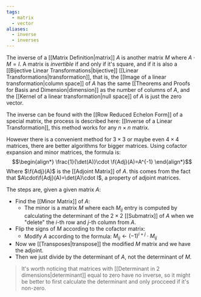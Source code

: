 ```yaml
---
tags:
  - matrix
  - vector
aliases:
  - inverse
  - inverses
---
```

The inverse of a [[Matrix Definition|matrix]] $A$ is another matrix $M$ where $A \cdot M = I$. A matrix is *invertible* if and only if it's square, and if it is also a [[Bijective Linear Transformations|bijective]] [[Linear Transformations|transformation]], that is, the [[Image of a linear transformation|column space]] of $A$ has the same [[Theorems and Proofs for Basis and Dimension|dimension]] as the number of columns of $A$, and the [[Kernel of a linear transformation|null space]] of $A$ is just the zero vector.

The inverse can be found with the [[Row Reduced Echelon Form]] of a special matrix, the process is described here: [[Inverse of a Linear Transformation]], this method works for any $n \times n$ matrix.

However there is a convenient method for $3 \times 3$ or maybe even $4 \times 4$ matrices, there are better algorithms for bigger matrices. Using cofactor expansion and minor matrices, the formula is:
$$\begin{align*}
\frac{1}{\det(A)}\cdot \f{Adj}(A)=A^{-1}
\end{align*}$$
Where $\f{Adj}(A)$ is the [[Adjoint Matrix]] of $A$. this comes from the fact that $A\cdot\f{Adj}(A)=\det(A)\cdot I$, a property of adjoint matrices.

The steps are, given a given matrix $A$:
- Find the [[Minor Matrix]] of $A$:
	- The minor is a matrix $M$ where each $M_{ij}$ entry is computed by calculating the determinant of the $2\times 2$ [[Submatrix]] of $A$ when we "delete" the $i$-th row and $j$-th column from $A$.
- Flip the signs of $M$ according to the cofactor matrix:
	- Modify $A$ according to the formula: $M_{ij} \leftarrow (-1)^{i+j}\cdot M_{ij}$
-  Now we [[Transposes|transpose]] the modified $M$ matrix and we have the adjoint.
- Then we just divide by the determinant of $A$, not the determinant of $M$.

> It's worth noticing that matrices with [[Determinant in 2 dimensions|determinant]] equal to zero have no inverse, so it might be better to first calculate the determinant and only procceed if it's non-zero.


